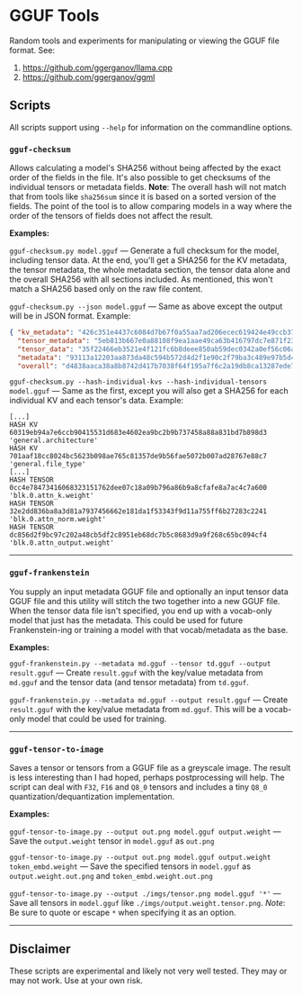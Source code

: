 # GGUF Tools

Random tools and experiments for manipulating or viewing the GGUF file format. See:

1. https://github.com/ggerganov/llama.cpp
2. https://github.com/ggerganov/ggml

## Scripts

All scripts support using `--help` for information on the commandline options.

### `gguf-checksum`

Allows calculating a model's SHA256 without being affected by the exact order of the fields in the file. It's
also possible to get checksums of the individual tensors or metadata fields. **Note**: The overall hash will
not match that from tools like `sha256sum` since it is based on a sorted version of the fields. The point of
the tool is to allow comparing models in a way where the order of the tensors of fields does not affect the
result.

**Examples:**

`gguf-checksum.py model.gguf` — Generate a full checksum for the model, including tensor data. At the end,
you'll get a SHA256 for the KV metadata, the tensor metadata, the whole metadata section, the tensor data
alone and the overall SHA256 with all sections included. As mentioned, this won't match a SHA256 based
only on the raw file content.

`gguf-checksum.py --json model.gguf` — Same as above except the output will be in JSON format. Example:

```json
{ "kv_metadata": "426c351e4437c6084d7b67f0a55aa7ad206ecec619424e49ccb3763ecc47fa4f",
  "tensor_metadata": "5eb813b667e0a88108f9ea1aae49ca63b416797dc7e871f239acfbfab99a7c78",
  "tensor_data": "35f22466eb3521e4f121fc6b8deee850ab59dec0342a0ef56c06ace9b7266855",
  "metadata": "93113a12203aa873da48c594b572d4d2f1e90c2f79ba3c489e97b5d4ee69633a",
  "overall": "d4838aaca38a8b8742d417b7038f64f195a7f6c2a19db8ca13287ede72132bbc" }
```

`gguf-checksum.py --hash-individual-kvs --hash-individual-tensors model.gguf` — Same as the first, except
you will also get a SHA256 for each individual KV and each tensor's data. Example:

```plaintext
[...]
HASH KV              60319eb94a7e6ccb90415531d683e4602ea9bc2b9b737458a88a831bd7b898d3 'general.architecture'
HASH KV              701aaf18cc8024bc5623b098ae765c81357de9b56fae5072b007ad28767e88c7 'general.file_type'
[...]
HASH TENSOR          0cc4e78473416068323151762dee07c18a09b796a86b9a8cfafe8a7ac4c7a600 'blk.0.attn_k.weight'
HASH TENSOR          32e2dd836ba8a3d81a7937456662e181da1f53343f9d11a755ff6b27283c2241 'blk.0.attn_norm.weight'
HASH TENSOR          dc856d2f9bc97c202a48cb5df2c8951eb68dc7b5c8683d9a9f268c65bc094cf4 'blk.0.attn_output.weight'
```

***

### `gguf-frankenstein`

You supply an input metadata GGUF file and optionally an input tensor data GGUF file and this utility
will stitch the two together into a new GGUF file. When the tensor data file isn't specified, you
end up with a vocab-only model that just has the metadata. This could be used for future Frankenstein-ing
or training a model with that vocab/metadata as the base.

**Examples:**

`gguf-frankenstein.py --metadata md.gguf --tensor td.gguf --output result.gguf` — Create `result.gguf` with the key/value
metadata from `md.gguf` and the tensor data (and tensor metadata) from `td.gguf`.

`gguf-frankenstein.py --metadata md.gguf --output result.gguf` — Create `result.gguf` with the key/value
metadata from `md.gguf`. This will be a vocab-only model that could be used for training.

***

### `gguf-tensor-to-image`

Saves a tensor or tensors from a GGUF file as a greyscale image. The result is less interesting than I had hoped,
perhaps postprocessing will help. The script can deal with `F32`, `F16` and `Q8_0` tensors and includes a tiny `Q8_0`
 quantization/dequantization implementation.

 **Examples:**

 `gguf-tensor-to-image.py --output out.png model.gguf output.weight` — Save the `output.weight` tensor in `model.gguf`
 as `out.png`

 `gguf-tensor-to-image.py --output out.png model.gguf output.weight token_embd.weight` — Save the specified tensors in
 `model.gguf` as `output.weight.out.png` and `token_embd.weight.out.png`

 `gguf-tensor-to-image.py --output ./imgs/tensor.png model.gguf '*'` — Save all tensors in `model.gguf` like
 `./imgs/output.weight.tensor.png`. *Note*: Be sure to quote or escape `*` when specifying it as an option.

***

## Disclaimer

These scripts are experimental and likely not very well tested. They may or may not work. Use at your own risk.
